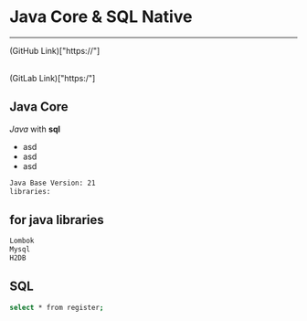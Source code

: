 # Java Core & SQL Native

---

(GitHub Link)["https://"]

<br/>
(GitLab Link)["https:/"]

## Java Core
*Java* with **sql**
>
>
>

- asd
- asd
- asd


```sh
Java Base Version: 21
libraries:
```

## for java  libraries
```sh
Lombok
Mysql
H2DB
```

## SQL
```sh
select * from register;
```
